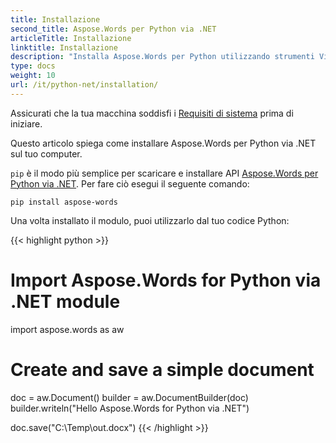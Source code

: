 ```yaml
---
title: Installazione
second_title: Aspose.Words per Python via .NET
articleTitle: Installazione
linktitle: Installazione
description: "Installa Aspose.Words per Python utilizzando strumenti Visual Studio come Manage NuGet Packages o Package Manager Console e il programma di installazione MSI. Utilizza il set di autorizzazioni Full Trust."
type: docs
weight: 10
url: /it/python-net/installation/
---
```


Assicurati che la tua macchina soddisfi i [Requisiti di sistema](/words/it/python-net/system-requirements/) prima di iniziare.

Questo articolo spiega come installare Aspose.Words per Python via .NET sul tuo computer.

`pip` è il modo più semplice per scaricare e installare API [Aspose.Words per Python via .NET](https://pypi.org/project/aspose-words/). Per fare ciò esegui il seguente comando:

`pip install aspose-words`

Una volta installato il modulo, puoi utilizzarlo dal tuo codice Python:

{{< highlight python >}}
# Import Aspose.Words for Python via .NET module
import aspose.words as aw

# Create and save a simple document
doc = aw.Document()
builder = aw.DocumentBuilder(doc)
builder.writeln("Hello Aspose.Words for Python via .NET")

doc.save("C:\\Temp\\out.docx")
{{< /highlight >}}
